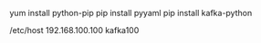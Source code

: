 yum install python-pip
pip install pyyaml
pip install kafka-python

/etc/host
192.168.100.100 kafka100